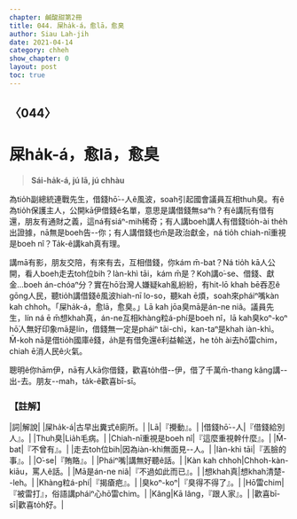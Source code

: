 ```yaml
---
chapter: 鹹酸甜第2冊
title: 044. 屎ha̍k-á，愈lā，愈臭
author: Siau Lah-jih
date: 2021-04-14
category: chheh
show_chapter: 0
layout: post
toc: true
---
```


## 〈044〉
# 屎ha̍k-á，愈lā，愈臭
> **Sái-ha̍k-á, jú lā, jú chhàu**

為tio̍h副總統連戰先生，借錢hō͘--人ê風波，soah引起國會議員互相thuh臭。有ê為tio̍h保護主人，公開kā伊借錢ê名單，意思是講借錢無saⁿh？有ê講阮有借有還，朋友有通財之義，這ná有siáⁿ-mih稀奇；有人講boeh講人有借錢tio̍h-ài the̍h出證據，nā無是boeh告--你；有人講借錢也m̄是政治獻金，ná tio̍h chiah-nī重視是boeh nî？Ta̍k-ê講kah真有理。

講mā有影，朋友交陪，有來有去，互相借錢，你kám m̄-bat？Ná tio̍h kā人公開，看人boeh走去toh位bih？Iàn-khì tāi，kám m̄是？Koh講o͘-se、借錢、獻金…boeh án-chóaⁿ分？實在hō͘台灣人嫌疑kah亂紛紛，有hit-lō khah bē吞忍ê gōng人民，聽tio̍h講借錢ê風波hiah-nī lo-so，聽kah ē煩，soah來pháiⁿ嘴kàn kah chhoh。「屎ha̍k-á，愈lā，愈臭。」Lā kah jōa臭mā是án-ne niâ。議員先生，lín ná ē m̄想khah真，án-ne互相khàng粒á-phí是boeh nî，lā kah臭koⁿ-koⁿ hō͘人無好印象mā是lín，借錢無一定是pháiⁿ tāi-chì，kan-taⁿ是khah iàn-khì。M̄-koh nā是借tio̍h國庫ê錢，a̍h是有借免還ê利益輸送，he to̍h ài去hō͘雷chim，chiah ē消人民ê火氣。

聰明ê你hām伊，nā有人kā你借錢，歡喜to̍h借--伊，借了千萬m̄-thang kâng講--出-去。朋友--mah，ta̍k-ê歡喜bī-sī。

### 【註解】

|詞|解說|
|屎ha̍k-á|古早出糞式ê廁所。|
|Lā|『攪動』。|
|借錢hō͘--人|『借錢給別人』。|
|Thuh臭|Lia̍h毛病。|
|Chiah-nī重視是boeh nî|『這麼重視幹什麼』。|
|M̄-bat|『不曾有』。|
|走去toh位bih|因為iàn-khì無面見--人。|
|Iàn-khì tāi|『丟臉的事』。|
|O͘-se|『賄賂』。|
|Pháiⁿ嘴|講無好聽ê話。|
|Kàn kah chhoh|Chhoh-kàn-kiāu，罵人ê話。|
|Mā是án-ne niâ|『不過如此而已』。|
|想khah真|想khah清楚--leh。|
|Khàng粒á-phí|『揭瘡疤』。|
|臭koⁿ-koⁿ|『臭得不得了』。|
|Hō͘雷chim|『被雷打』，俗語講pháiⁿ心hō͘雷chim。|
|Kâng|Kā lâng，『跟人家』。|
|歡喜bī-sī|歡喜to̍h好。|
